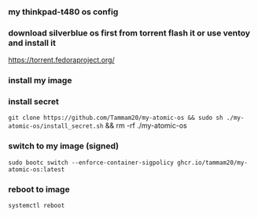 ### my thinkpad-t480 os config

### download silverblue os first from torrent flash it or use ventoy and install it
https://torrent.fedoraproject.org/

### install my image

### install secret
`git clone https://github.com/Tammam20/my-atomic-os && sudo sh ./my-atomic-os/install_secret.sh` && rm -rf ./my-atomic-os

### switch to my image (signed)
`sudo bootc switch --enforce-container-sigpolicy ghcr.io/tammam20/my-atomic-os:latest`

### reboot to image

`systemctl reboot`
